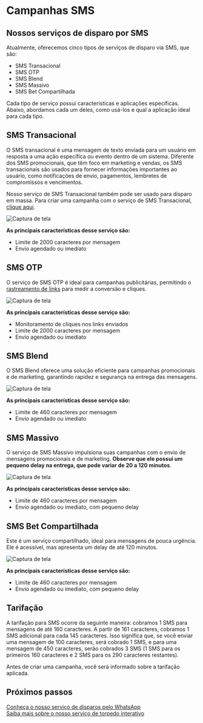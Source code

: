 <script setup>
  import NoteComponent from './components/Note.md';
  import AsideArticle from "./components/AsideArticle.vue";
</script>

<div style="margin-bottom: 2rem">
  <NoteComponent/>
</div>

# Campanhas SMS

<AsideArticle/>

## Nossos serviços de disparo por SMS

Atualmente, oferecemos cinco tipos de serviços de disparo via SMS, que são:

- SMS Transacional
- SMS OTP
- SMS Blend
- SMS Massivo
- SMS Bet Compartilhada

Cada tipo de serviço possui características e aplicações específicas. Abaixo, abordamos cada um deles, como usá-los e qual a aplicação ideal para cada tipo.

## SMS Transacional

O SMS transacional é uma mensagem de texto enviada para um usuário em resposta a uma ação específica ou evento dentro de um sistema. Diferente dos SMS promocionais, que têm foco em marketing e vendas, os SMS transacionais são usados para fornecer informações importantes ao usuário, como notificações de envio, pagamentos, lembretes de compromissos e vencimentos.

Nosso serviço de SMS Transacional também pode ser usado para disparo em massa. Para criar uma campanha com o serviço de SMS Transacional, [clique aqui](/create-campaign).

![Captura de tela](/img/tutorial/cp-sms-1.png)

**As principais características desse serviço são:**
- Limite de 2000 caracteres por mensagem
- Envio agendado ou imediato

## SMS OTP

O serviço de SMS OTP é ideal para campanhas publicitárias, permitindo o [rastreamento de links](/trackers-links) para medir a conversão e cliques.

![Captura de tela](/img/tutorial/cp-sms-2.png)

**As principais características desse serviço são:**
- Monitoramento de cliques nos links enviados
- Limite de 2000 caracteres por mensagem
- Envio agendado ou imediato

## SMS Blend

O SMS Blend oferece uma solução eficiente para campanhas promocionais e de marketing, garantindo rapidez e segurança na entrega das mensagens.

![Captura de tela](/img/tutorial/cp-sms-3.png)

**As principais características desse serviço são:**
- Limite de 460 caracteres por mensagem
- Envio agendado ou imediato

## SMS Massivo

O serviço de SMS Massivo impulsiona suas campanhas com o envio de mensagens promocionais e de marketing. **Observe que ele possui um pequeno delay na entrega, que pode variar de 20 a 120 minutos**.

![Captura de tela](/img/tutorial/cp-sms-4.png)

**As principais características desse serviço são:**
- Limite de 460 caracteres por mensagem
- Envio agendado ou imediato, com pequeno delay

## SMS Bet Compartilhada

Este é um serviço compartilhado, ideal para mensagens de pouca urgência. Ele é acessível, mas apresenta um delay de até 120 minutos.

![Captura de tela](/img/tutorial/cp-sms-5.png)

**As principais características desse serviço são:**
- Limite de 460 caracteres por mensagem
- Envio agendado ou imediato, com pequeno delay

## Tarifação

A tarifação para SMS ocorre da seguinte maneira: cobramos 1 SMS para mensagens de até 160 caracteres. A partir de 161 caracteres, cobramos 1 SMS adicional para cada 145 caracteres. Isso significa que, se você enviar uma mensagem de 100 caracteres, será cobrado 1 SMS, e para uma mensagem de 450 caracteres, serão cobrados 3 SMS (1 SMS para os primeiros 160 caracteres e 2 SMS para os 290 caracteres restantes).

Antes de criar uma campanha, você será informado sobre a tarifação aplicada.

## Próximos passos

[Conheça o nosso serviço de disparos pelo WhatsApp](/whatsapp-campaigns)  
[Saiba mais sobre o nosso serviço de torpedo interativo](/torpedo-campaings)
